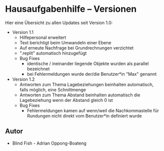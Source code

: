 # Hausaufgabenhilfe – Versionen

Hier eine Übersicht zu allen Updates seit Version 1.0:
- Version 1.1
    - Hilfepersonal erweitert
    - Text berichtigt beim Umwandeln einer Ebene
    - Auf erneute Nachfrage bei Grundrechnungen verzichtet
    - ".replit" automatisch hinzugefügt
    - Bug Fixes
        - identische / ineinander liegende Objekte wurden als parallel bezeichnet
        - bei Fehlermeldungen wurde der/die Benutzer*in "Max" genannt
- Version 1.2
    - Antworten zum Thema Lagebeziehungen beinhalten automatisch, falls möglich, eine Schnittmenge
    - Antworten zum Thema Abstand beinhalten automatisch die Lagebeziehung wenn der Abstand gleich 0 ist
    - Bug Fixes
        - Fehlermeldungen kamen auf wenn/weil die Nachkommastelle für Rundungen nicht direkt vom Benutzer*in definiert wurde
## Autor

- Blind Fish - Adrian Oppong-Boateng